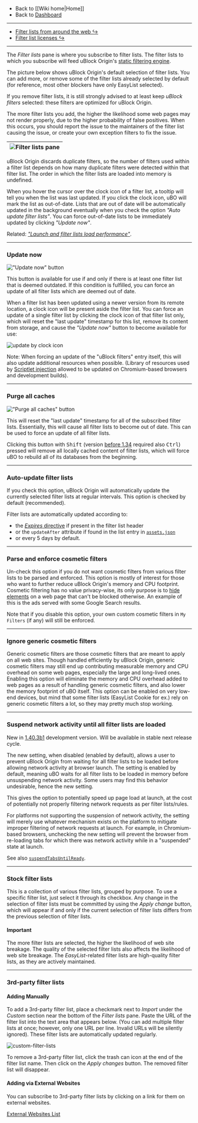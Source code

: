 - Back to [[Wiki home|Home]]
- Back to [Dashboard](./Dashboard)

***

- [Filter lists from around the web ↪](./Filter-lists-from-around-the-web)
- [Filter list licenses ↪](./Filter-list-licenses)

***

The _Filter lists_ pane is where you subscribe to filter lists. The filter lists to which you subscribe will feed uBlock Origin's [static filtering engine](./Overview-of-uBlock's-network-filtering-engine:-details#static-filtering).

The picture below shows uBlock Origin's default selection of filter lists. You can add more, or remove some of the filter lists already selected by default (for reference, most other blockers have only EasyList selected).

If you remove filter lists, it is still strongly advised to at least keep _uBlock filters_ selected: these filters are optimized for uBlock Origin.

The more filter lists you add, the higher the likelihood some web pages may not render properly, due to the higher probability of false positives. When this occurs, you should report the issue to the maintainers of the filter list causing the issue, or create your own exception filters to fix the issue.

![Filter lists pane](https://user-images.githubusercontent.com/886325/148105230-2a8abe39-c320-4c24-8c32-d17da8d2f029.png) |
--- |

uBlock Origin discards duplicate filters, so the number of filters used within a filter list depends on how many duplicate filters were detected within that filter list. The order in which the filter lists are loaded into memory is undefined.

When you hover the cursor over the clock icon of a filter list, a tooltip will tell you when the list was last updated. If you click the clock icon, uBO will mark the list as out-of-date. Lists that are out of date will be automatically updated in the background eventually when you check the option _"Auto update filter lists"_. You can force out-of-date lists to be immediately updated by clicking _"Update now"_.

Related: [_"Launch and filter lists load performance"_](./Launch-and-filter-lists-load-performance).

***

### Update now

![_"Update now"_ button](https://user-images.githubusercontent.com/585534/143616552-94dd8b15-d33c-4d45-97bd-2f73f95972ba.png)

This button is available for use if and only if there is at least one filter list that is deemed outdated. If this condition is fulfilled, you can force an update of all filter lists which are deemed out of date.

When a filter list has been updated using a newer version from its remote location, a clock icon will be present aside the filter list. You can force an update of a single filter list by clicking the clock icon of that filter list only, which will reset the "last update" timestamp for this list, remove its content from storage, and cause the _"Update now"_ button to become available for use:

![update by clock icon](https://user-images.githubusercontent.com/886325/148108034-73419703-10a1-4f72-af4b-5dd5231fface.gif)

Note: When forcing an update of the "uBlock filters" entry itself, this will also update additional resources when possible. (Library of resources used by [Scriptlet injection](./Static-filter-syntax#scriptlet-injection) allowed to be updated on Chromium-based browsers and development builds).

***

### Purge all caches

![_"Purge all caches"_ button](https://user-images.githubusercontent.com/585534/143480823-7b54e49d-fea7-4416-963d-c679243c770d.png)

This will reset the "last update" timestamp for all of the subscribed filter lists. Essentially, this will cause all filter lists to become out of date. This can be used to force an update of all filter lists.

Clicking this button with <kbd>Shift</kbd> (version [before 1.34](https://github.com/gorhill/uBlock/commit/972feae05d22239c46b837e64001f9f322724585) required also <kbd>Ctrl</kbd>) pressed will remove all locally cached content of filter lists, which will force uBO to rebuild all of its databases from the beginning.

***

### Auto-update filter lists

If you check this option, uBlock Origin will automatically update the currently selected filter lists at regular intervals. This option is checked by default (recommended).

Filter lists are automatically updated according to:
- the [_Expires_ directive](https://help.eyeo.com/en/adblockplus/how-to-write-filters#special-comments) if present in the filter list header
- or the `updateAfter` attribute if found in the list entry in [`assets.json`](https://github.com/gorhill/uBlock/blob/master/assets/assets.json)
- or every 5 days by default.

***

### Parse and enforce cosmetic filters

Un-check this option if you do not want cosmetic filters from various filter lists to be parsed and enforced. This option is mostly of interest for those who want to further reduce uBlock Origin's memory and CPU footprint. Cosmetic filtering has no value privacy-wise, its only purpose is to [hide elements](./Does-uBlock-Origin-block-ads-or-just-hide-them%3F) on a web page that can't be blocked otherwise. An example of this is the ads served with some Google Search results.

Note that if you disable this option, your own custom cosmetic filters in `My Filters` (if any) will still be enforced.

***

### Ignore generic cosmetic filters 

Generic cosmetic filters are those cosmetic filters that are meant to apply on all web sites. Though handled efficiently by uBlock Origin, generic cosmetic filters may still end up contributing measurable memory and CPU overhead on some web pages, especially the large and long-lived ones.
Enabling this option will eliminate the memory and CPU overhead added to web pages as a result of handling generic cosmetic filters, and also lower the memory footprint of uBO itself.
This option can be enabled on very low-end devices, but mind that some filter lists (EasyList Cookie for ex.) rely on generic cosmetic filters a lot, so they may pretty much stop working.

***

### Suspend network activity until all filter lists are loaded

New in [1.40.3b1](https://github.com/gorhill/uBlock/commit/925c8d5d0c37dbc1f82e57a92e74350de2c5eab1) development version. Will be available in stable next release cycle.

The new setting, when disabled (enabled by default), allows a user to prevent uBlock Origin from waiting for all filter lists to be loaded before allowing network activity at browser launch. The setting is enabled by default, meaning uBO waits for all filter lists to be loaded in
memory before unsuspending network activity. Some users may find this behavior undesirable, hence the new setting.

This gives the option to potentially speed up page load at launch, at the cost of potentially not properly filtering network requests as per filter lists/rules.

For platforms not supporting the suspension of network activity, the setting will merely use whatever mechanism exists on the platform to mitigate improper filtering of network requests at launch. For example, in Chromium-based browsers, unchecking the new setting will prevent the browser from re-loading tabs for which there was network activity while in a "suspended" state at launch.

See also [`suspendTabsUntilReady`](./Advanced-settings#suspendtabsuntilready).

***

### Stock filter lists

This is a collection of various filter lists, grouped by purpose. To use a specific filter list, just select it through its checkbox. Any change in the selection of filter lists must be committed by using the _Apply change_ button, which will appear if and only if the current selection of filter lists differs from the previous selection of filter lists.

#### Important

The more filter lists are selected, the higher the likelihood of web site breakage. The quality of the selected filter lists also affects the likelihood of web site breakage. The _EasyList_-related filter lists are high-quality filter lists, as they are actively maintained.

***

### 3rd-party filter lists

#### Adding Manually

To add a 3rd-party filter list, place a checkmark next to _Import_ under the _Custom_ section near the bottom of the _Filter lists_ pane. Paste the URL of the filter list into the text area that appears below. (You can add multiple filter lists at once; however, only one URL per line. Invalid URLs will be silently ignored). These filter lists are automatically updated regularly.

![custom-filter-lists](https://user-images.githubusercontent.com/886325/41821466-99d67040-77e1-11e8-9973-08f9fe4f4049.png)

To remove a 3rd-party filter list, click the trash can icon at the end of the filter list name. Then click on the _Apply changes_ button. The removed filter list will disappear.

#### Adding via External Websites

You can subscribe to 3rd-party filter lists by clicking on a link for them on external websites.

[External Websites List](https://github.com/uBlockOrigin/uBlock-issues/wiki/External-Websites-List)
